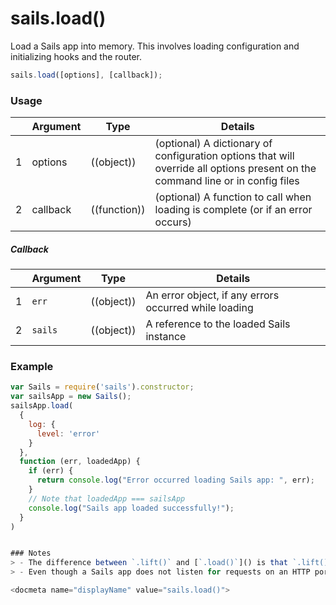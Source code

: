 # sails.load()

Load a Sails app into memory.  This involves loading configuration and initializing hooks and the router.



```javascript
sails.load([options], [callback]);
```


### Usage

|   |          Argument           | Type                | Details
|---| --------------------------- | ------------------- | -----------
| 1 |        options              | ((object))          | (optional) A dictionary of configuration options that will override all options present on the command line or in config files
| 2 |        callback             | ((function))        | (optional) A function to call when loading is complete (or if an error occurs)

##### Callback

|   | Argument  | Type         | Details |
|---|-----------|:------------:|---------|
| 1 | `err`     | ((object))   | An error object, if any errors occurred while loading
| 2 | `sails`   | ((object))   | A reference to the loaded Sails instance


### Example

```javascript
var Sails = require('sails').constructor;
var sailsApp = new Sails();
sailsApp.load(
  {
    log: {
      level: 'error'
    }
  },
  function (err, loadedApp) {
    if (err) {
      return console.log("Error occurred loading Sails app: ", err);
    }
    // Note that loadedApp === sailsApp
    console.log("Sails app loaded successfully!");
  }
)


### Notes
> - The difference between `.lift()` and [`.load()`]() is that `.lift()` takes the additional steps of (1) running the app's [bootstrap]() (if any), and (2) emitting the `ready` event.  The core `http` hook will typically respond to the `ready` event by starting an HTTP server on the port configured via `sails.config.port` (1337 by default).
> - Even though a Sails app does not listen for requests on an HTTP port, you can make "virtual" requests to it using [`sails.emit`]()

<docmeta name="displayName" value="sails.load()">
